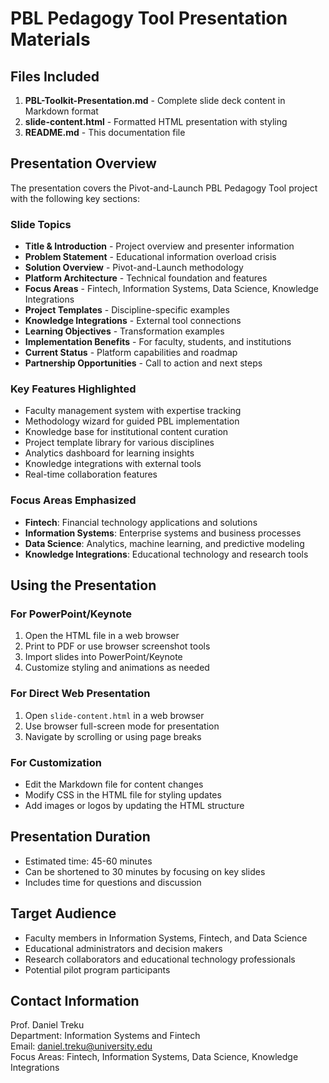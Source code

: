 # PBL Pedagogy Tool Presentation Materials

## Files Included

1. **PBL-Toolkit-Presentation.md** - Complete slide deck content in Markdown format
2. **slide-content.html** - Formatted HTML presentation with styling
3. **README.md** - This documentation file

## Presentation Overview

The presentation covers the Pivot-and-Launch PBL Pedagogy Tool project with the following key sections:

### Slide Topics
- **Title & Introduction** - Project overview and presenter information
- **Problem Statement** - Educational information overload crisis
- **Solution Overview** - Pivot-and-Launch methodology
- **Platform Architecture** - Technical foundation and features
- **Focus Areas** - Fintech, Information Systems, Data Science, Knowledge Integrations
- **Project Templates** - Discipline-specific examples
- **Knowledge Integrations** - External tool connections
- **Learning Objectives** - Transformation examples
- **Implementation Benefits** - For faculty, students, and institutions
- **Current Status** - Platform capabilities and roadmap
- **Partnership Opportunities** - Call to action and next steps

### Key Features Highlighted
- Faculty management system with expertise tracking
- Methodology wizard for guided PBL implementation
- Knowledge base for institutional content curation
- Project template library for various disciplines
- Analytics dashboard for learning insights
- Knowledge integrations with external tools
- Real-time collaboration features

### Focus Areas Emphasized
- **Fintech**: Financial technology applications and solutions
- **Information Systems**: Enterprise systems and business processes
- **Data Science**: Analytics, machine learning, and predictive modeling
- **Knowledge Integrations**: Educational technology and research tools

## Using the Presentation

### For PowerPoint/Keynote
1. Open the HTML file in a web browser
2. Print to PDF or use browser screenshot tools
3. Import slides into PowerPoint/Keynote
4. Customize styling and animations as needed

### For Direct Web Presentation
1. Open `slide-content.html` in a web browser
2. Use browser full-screen mode for presentation
3. Navigate by scrolling or using page breaks

### For Customization
- Edit the Markdown file for content changes
- Modify CSS in the HTML file for styling updates
- Add images or logos by updating the HTML structure

## Presentation Duration
- Estimated time: 45-60 minutes
- Can be shortened to 30 minutes by focusing on key slides
- Includes time for questions and discussion

## Target Audience
- Faculty members in Information Systems, Fintech, and Data Science
- Educational administrators and decision makers
- Research collaborators and educational technology professionals
- Potential pilot program participants

## Contact Information
Prof. Daniel Treku  
Department: Information Systems and Fintech  
Email: daniel.treku@university.edu  
Focus Areas: Fintech, Information Systems, Data Science, Knowledge Integrations